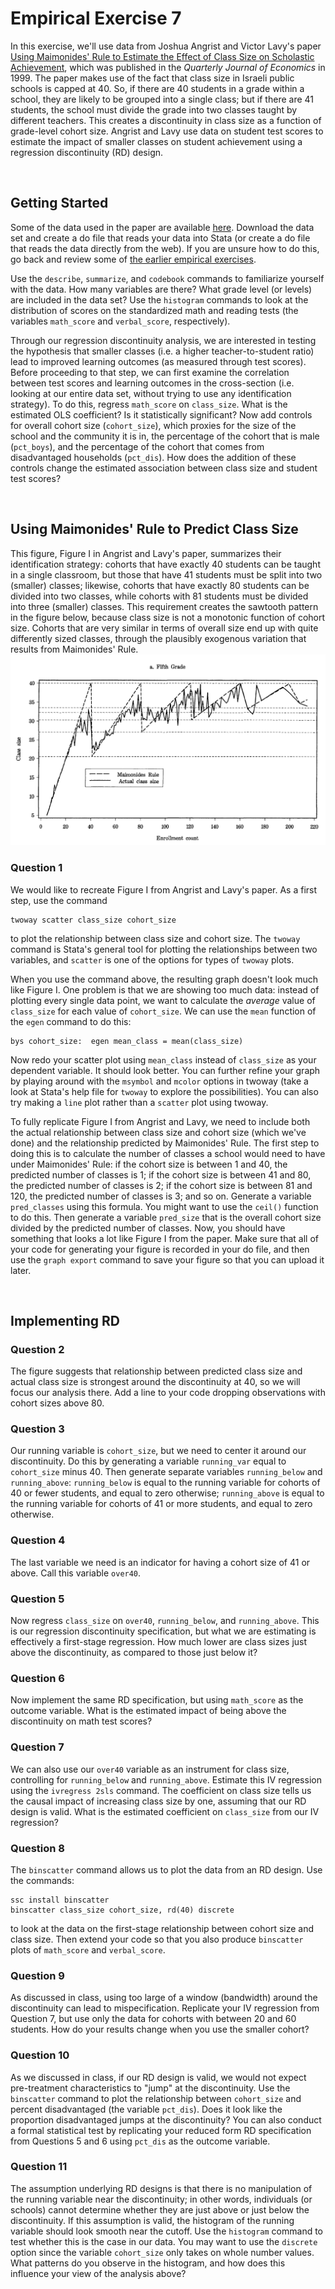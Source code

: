 # Empirical Exercise 7

In this exercise, we'll use data from Joshua Angrist and Victor Lavy's paper 
[Using Maimonides' Rule to Estimate the Effect of Class Size on Scholastic Achievement](https://www.jstor.org/stable/2587016), 
which was published in the _Quarterly Journal of Economics_ in 1999.  The paper makes use of the fact that class size in Israeli public 
schools is capped at 40.  So, if there are 40 students in a grade within a school, they are likely to be grouped into a single class; 
but if there are 41 students, the school must divide the grade into two classes taught by different teachers.  This creates a discontinuity in 
class size as a function of grade-level cohort size.  Angrist and Lavy use data on student test scores to estimate the impact of smaller classes on 
student achievement using a regression discontinuity (RD) design.

<br>

## Getting Started

Some of the data used in the paper are available [here](E7-AngristLavy-data.html).  Download the data set and create a do file that 
reads your data into Stata (or create a do file that reads the data directly from the web).  If you are unsure how to do this, 
go back and review some of [the earlier empirical exercises](https://pjakiela.github.io/ECON523/exercises/index.html).  

Use the `describe`, `summarize`, and `codebook` commands to familiarize yourself with the data.  How many variables are there?  What 
grade level (or levels) are included in the data set?  Use the `histogram` commands to look at the distribution of scores on the 
standardized math and reading tests (the variables `math_score` and `verbal_score`, respectively).  

Through our regression discontinuity analysis, we are interested in testing the hypothesis that smaller classes (i.e. a 
higher teacher-to-student ratio) lead to improved learning outcomes (as measured through test scores).  Before proceeding 
to that step, we can first examine the correlation between test scores and learning outcomes in the cross-section (i.e. looking at 
our entire data set, without trying to use any identification strategy).  To do this, regress `math_score` on `class_size`.  What 
is the estimated OLS coefficient?  Is it statistically significant?  Now add controls for overall cohort size (`cohort_size`), which 
proxies for the size of the school and the community it is in, the percentage of the cohort that is male (`pct_boys`), and the percentage 
of the cohort that comes from disadvantaged households (`pct_dis`).  How does the addition of these controls change the 
estimated association between class size and student test scores?

<br>

## Using Maimonides' Rule to Predict Class Size

This figure, Figure I in Angrist and Lavy's paper, summarizes their identification strategy:  cohorts that have exactly 40 students 
can be taught in a single classroom, but those that have 41 students must be split into two (smaller) classes; likewise, cohorts that have 
exactly 80 students can be divided into two classes, while cohorts with 81 students must be divided into three (smaller) classes.  This requirement 
creates the sawtooth pattern in the figure below, because class size is not a monotonic function of cohort size.  Cohorts that are very similar 
in terms of overall size end up with quite differently sized classes, through the plausibly exogenous variation that results from 
Maimonides' Rule.
![Angrist & Lavy Figure I](AL-FigI.png)

### Question 1 

We would like to recreate Figure I from Angrist and Lavy's paper.  As a first step, use the command
```
twoway scatter class_size cohort_size
```
to plot the relationship between class size and cohort size.  The `twoway` command is Stata's general tool for 
plotting the relationships between two variables, and `scatter` is one of the options for types of `twoway` plots.  

When you use the command above, the resulting graph doesn't look much like Figure I.  One problem is that 
we are showing too much data:  instead of plotting every single data point, we want to calculate 
the _average_ value of `class_size` for each value of `cohort_size`.  We can use the `mean` function of the `egen` command 
to do this:
```
bys cohort_size:  egen mean_class = mean(class_size)
```
Now redo your scatter plot using `mean_class` instead of `class_size` as your dependent variable.  It 
should look better.  You can further refine your graph by playing around with the `msymbol` and `mcolor` options 
in twoway (take a look at Stata's help file for `twoway` to explore the possibilities).  You can also try making a 
`line` plot rather than a `scatter` plot using twoway.

To fully replicate Figure I from Angrist and Lavy, we need to include both the actual relationship between class size and 
cohort size (which we've done) and the relationship predicted by Maimonides' Rule.  The first step to doing this 
is to calculate the number of classes a school would need to have under Maimonides' Rule:  if the cohort size is 
between 1 and 40, the predicted number of classes is 1; if the cohort size is between 41 and 80, the predicted number of 
classes is 2; if the cohort size is between 81 and 120, the predicted number of classes is 3; and so on.  Generate a variable 
`pred_classes` using this formula.  You might want to use the `ceil()` function to do this.  Then generate a variable 
`pred_size` that is the overall cohort size divided by the predicted number of classes.  Now, you should have something that looks 
a lot like Figure I from the paper.  Make sure that all of your code for generating your figure is recorded in your do file, 
and then use the `graph export` command to save your figure so that you can upload it later.  

<br>

## Implementing RD

### Question 2 

The figure suggests that relationship between predicted class size and actual class size is strongest around the discontinuity 
at 40, so we will focus our analysis there.  Add a line to your code dropping observations with cohort sizes above 80.

### Question 3 

Our running variable is `cohort_size`, but we need to center it around our discontinuity.  Do this by generating a variable 
`running_var` equal to `cohort_size` minus 40.  Then generate separate variables `running_below` and `running_above`:  `running_below` 
is equal to the running variable for cohorts of 40 or fewer students, and equal to zero otherwise; `running_above` is equal to the running variable 
for cohorts of 41 or more students, and equal to zero otherwise.  

### Question 4 

The last variable we need is an indicator for having a cohort size of 41 or above.  Call this variable `over40`.  

### Question 5

Now regress `class_size` on `over40`, `running_below`, and `running_above`.  This is our regression discontinuity specification, 
but what we are estimating is effectively a first-stage regression.  How much lower are class sizes just above the discontinuity, 
as compared to those just below it?  

### Question 6 

Now implement the same RD specification, but using `math_score` as the outcome variable.  What is the estimated impact of being 
above the discontinuity on math test scores?  

### Question 7 

We can also use our `over40` variable as an instrument for class size, controlling for `running_below` and `running_above`.  Estimate 
this IV regression using the `ivregress 2sls` command.  The coefficient on class size tells us the causal impact of increasing class size 
by one, assuming that our RD design is valid.  What is the estimated coefficient on `class_size` from our IV regression?

### Question 8 

The `binscatter` command allows us to plot the data from an RD design.  Use the commands:
```
ssc install binscatter
binscatter class_size cohort_size, rd(40) discrete
```
to look at the data on the first-stage relationship between cohort size and class size.  Then extend your code 
so that you also produce `binscatter` plots of `math_score` and `verbal_score`.  

### Question 9 

As discussed in class, using too large of a window (bandwidth) around the discontinuity can lead to mispecification.  Replicate your 
IV regression from Question 7, but use only the data for cohorts with between 20 and 60 students.  How do your results change 
when you use the smaller cohort?

### Question 10 

As we discussed in class, if our RD design is valid, we would not expect pre-treatment characteristics to "jump" at the 
discontinuity.  Use the `binscatter` command to plot the relationship between `cohort_size` and percent disadvantaged 
(the variable `pct_dis`).  Does it look like the proportion disadvantaged jumps at the discontinuity?  You can also 
conduct a formal statistical test by replicating your reduced form RD specification from Questions 5 and 6 using 
`pct_dis` as the outcome variable.

### Question 11

The assumption underlying RD designs is that there is no manipulation of the running variable near the discontinuity; in other words, 
individuals (or schools) cannot determine whether they are just above or just below the discontinuity.  If this assumption is valid, 
the histogram of the running variable should look smooth near the cutoff.  Use the `histogram` command to test whether this is the case 
in our data.  You may want to use the `discrete` option since the variable `cohort_size` only takes on whole number values.  What patterns 
do you observe in the histogram, and how does this influence your view of the analysis above?




